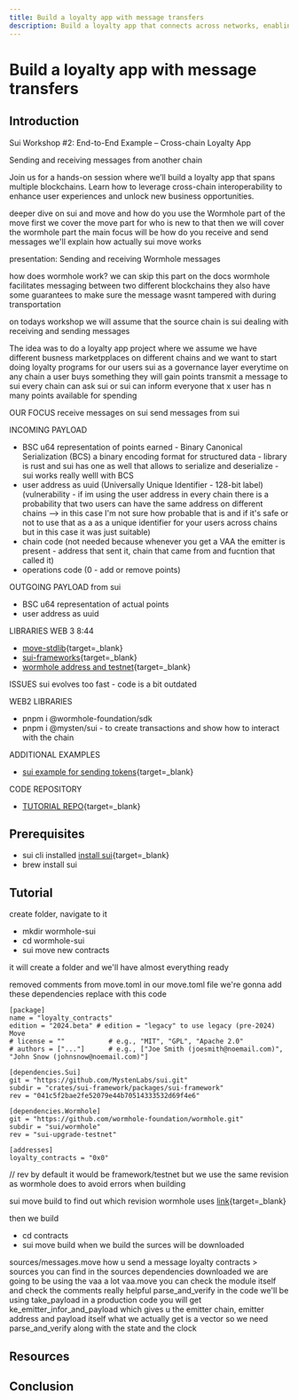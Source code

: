 ```yaml
---
title: Build a loyalty app with message transfers
description: Build a loyalty app that connects across networks, enabling seamless message transfers and unlocking unique user engagement opportunities.
---
```


# Build a loyalty app with message transfers 

## Introduction

Sui Workshop #2: End-to-End Example – Cross-chain Loyalty App

Sending and receiving messages from another chain

Join us for a hands-on session where we’ll build a loyalty app that spans multiple blockchains. Learn how to leverage cross-chain interoperability to enhance user experiences and unlock new business opportunities.

<!-- transcription -->

deeper dive on sui and move and how do you use the Wormhole part of the move 
first we cover the move part for who is new to that 
then we will cover the wormhole part 
the main focus will be how do you receive and send messages 
we'll explain how actually sui move works 

presentation:
Sending and receiving Wormhole messages

how does wormhole work? we can skip this part on the docs
wormhole facilitates messaging between two different blockchains
they also have some guarantees to make sure the message wasnt tampered with during transportation

on todays workshop we will assume that the source chain is sui 
dealing with receiving and sending messages 

The idea was to do a loyalty app project where we assume we have different busness marketpplaces on different chains 
and we want to start doing loyalty programs for our users
sui as a governance layer 
everytime on any chain a user buys something they will gain points
transmit a message to sui
every chain can ask sui or sui can inform everyone that x user has n many points available for spending

OUR FOCUS
receive messages on sui
send messages from sui

INCOMING PAYLOAD 
- BSC u64 representation of points earned - Binary Canonical Serialization (BCS) a binary encoding format for structured data - library is rust and sui has one as well that allows to serialize and deserialize - sui works really welll with BCS 
- user address as uuid (Universally Unique Identifier - 128-bit label) (vulnerability - if im using the user address in every chain there is a probability that two users can have the same address on different chains --> in this case I'm not sure how probable that is and if it's safe or not to use that as a as a unique identifier for your users across chains but in this case it was just suitable)
- chain code (not needed because whenever you get a VAA the emitter is present - address that sent it, chain that came from and fucntion that called it)
- operations code (0 - add or remove points)

OUTGOING PAYLOAD from sui
- BSC u64 representation of actual points 
- user address as uuid

LIBRARIES
WEB 3 8:44
- [move-stdlib](https://github.com/MystenLabs/sui/tree/main/crates/sui-framework/packages/move-stdlib){target=\_blank}
- [sui-frameworks](https://github.com/MystenLabs/sui/tree/main/crates/sui-framework/packages/sui-framework/sources){target=\_blank}
- [wormhole address and testnet](https://github.com/wormhole-foundation/wormhole/tree/sui-upgrade-testnet/sui){target=\_blank}

ISSUES
sui evolves too fast - code is a bit outdated

WEB2 LIBRARIES
- pnpm i @wormhole-foundation/sdk
- pnpm i @mysten/sui - to create transactions and show how to interact with the chain

ADDITIONAL EXAMPLES
- [sui example for sending tokens](https://github.com/wormhole-foundation/wormhole/tree/sui-upgrade-testnet/sui/examples){target=\_blank}

CODE REPOSITORY
- [TUTORIAL REPO](https://github.com/Eis-D-Z/wormhole_sui){target=\_blank}


## Prerequisites

- sui cli installed [install sui](https://docs.sui.io/guides/developer/getting-started/sui-install){target=\_blank}
- brew install sui

## Tutorial

create folder, navigate to it 

- mkdir wormhole-sui
- cd wormhole-sui
- sui move new contracts

it will create a folder and we'll have almost everything ready

removed comments from move.toml
in our move.toml file we're gonna add these dependencies
replace with this code 

```
[package]
name = "loyalty_contracts"
edition = "2024.beta" # edition = "legacy" to use legacy (pre-2024) Move
# license = ""           # e.g., "MIT", "GPL", "Apache 2.0"
# authors = ["..."]      # e.g., ["Joe Smith (joesmith@noemail.com)", "John Snow (johnsnow@noemail.com)"]

[dependencies.Sui]
git = "https://github.com/MystenLabs/sui.git"
subdir = "crates/sui-framework/packages/sui-framework"
rev = "041c5f2bae2fe52079e44b70514333532d69f4e6" 

[dependencies.Wormhole]
git = "https://github.com/wormhole-foundation/wormhole.git"
subdir = "sui/wormhole"
rev = "sui-upgrade-testnet" 

[addresses]
loyalty_contracts = "0x0"
```
// rev by default it would be framework/testnet but we use the same revision as wormhole does to avoid errors when building

sui move build
to find out which revision wormhole uses [link](https://github.com/wormhole-foundation/wormhole/blob/sui-upgrade-testnet/sui/wormhole/Move.testnet.toml){target=\_blank}

then we build 
- cd contracts 
- sui move build
when we build the surces will be downloaded 

sources/messages.move
how u send a message
loyalty contracts > sources 
you can find in the sources dependencies downloaded 
we are going to be using the vaa a lot 
vaa.move 
you can check the module itself and check the comments 
really helpful 
parse_and_verify 
in the code we'll be using take_payload
in a production code you will get ke_emitter_infor_and_payload which gives u the emitter chain, emitter address and payload itself
what we actually get is a vector so we need parse_and_verify along with the state and the clock


## Resources 

## Conclusion

